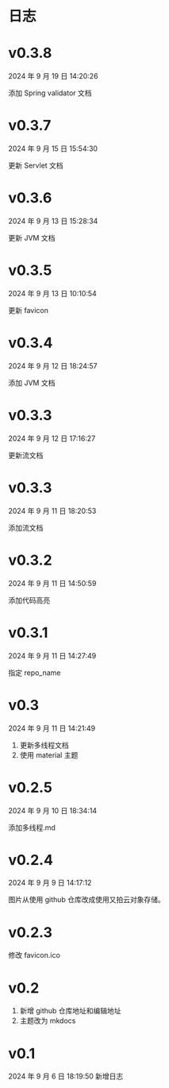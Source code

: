 # 日志

# v0.3.8

2024 年 9 月 19 日 14:20:26

添加 Spring validator 文档

# v0.3.7

2024 年 9 月 15 日 15:54:30

更新 Servlet 文档

# v0.3.6

2024 年 9 月 13 日 15:28:34

更新 JVM 文档

# v0.3.5

2024 年 9 月 13 日 10:10:54

更新 favicon

# v0.3.4

2024 年 9 月 12 日 18:24:57

添加 JVM 文档

# v0.3.3

2024 年 9 月 12 日 17:16:27

更新流文档

# v0.3.3

2024 年 9 月 11 日 18:20:53

添加流文档

# v0.3.2

2024 年 9 月 11 日 14:50:59

添加代码高亮

# v0.3.1

2024 年 9 月 11 日 14:27:49

指定 repo_name

# v0.3

2024 年 9 月 11 日 14:21:49

1. 更新多线程文档
2. 使用 material 主题

# v0.2.5

2024 年 9 月 10 日 18:34:14

添加多线程.md

# v0.2.4

2024 年 9 月 9 日 14:17:12

图片从使用 github 仓库改成使用又拍云对象存储。

# v0.2.3

修改 favicon.ico

# v0.2

1. 新增 github 仓库地址和编辑地址
2. 主题改为 mkdocs

# v0.1

2024 年 9 月 6 日 18:19:50
新增日志
